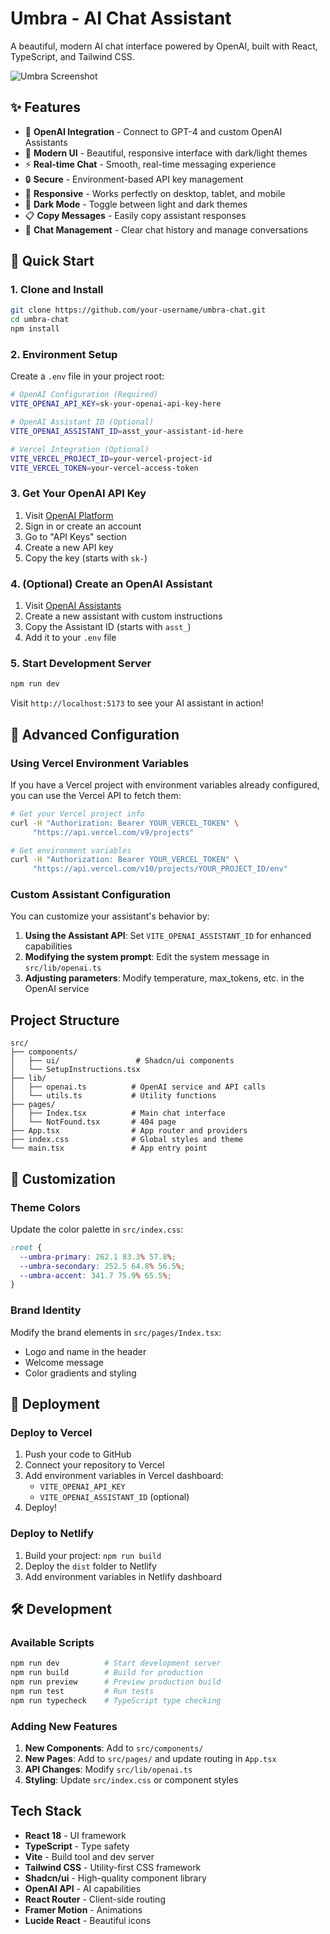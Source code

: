 # Umbra - AI Chat Assistant

A beautiful, modern AI chat interface powered by OpenAI, built with React, TypeScript, and Tailwind CSS.

![Umbra Screenshot](https://via.placeholder.com/800x400/6366f1/ffffff?text=Umbra+AI+Assistant)

## ✨ Features

- 🤖 **OpenAI Integration** - Connect to GPT-4 and custom OpenAI Assistants
- 🎨 **Modern UI** - Beautiful, responsive interface with dark/light themes
- ⚡ **Real-time Chat** - Smooth, real-time messaging experience
- 🔒 **Secure** - Environment-based API key management
- 📱 **Responsive** - Works perfectly on desktop, tablet, and mobile
- 🌙 **Dark Mode** - Toggle between light and dark themes
- 📋 **Copy Messages** - Easily copy assistant responses
- 🔄 **Chat Management** - Clear chat history and manage conversations

## 🚀 Quick Start

### 1. Clone and Install

```bash
git clone https://github.com/your-username/umbra-chat.git
cd umbra-chat
npm install
```

### 2. Environment Setup

Create a `.env` file in your project root:

```bash
# OpenAI Configuration (Required)
VITE_OPENAI_API_KEY=sk-your-openai-api-key-here

# OpenAI Assistant ID (Optional)
VITE_OPENAI_ASSISTANT_ID=asst_your-assistant-id-here

# Vercel Integration (Optional)
VITE_VERCEL_PROJECT_ID=your-vercel-project-id
VITE_VERCEL_TOKEN=your-vercel-access-token
```

### 3. Get Your OpenAI API Key

1. Visit [OpenAI Platform](https://platform.openai.com/api-keys)
2. Sign in or create an account
3. Go to "API Keys" section
4. Create a new API key
5. Copy the key (starts with `sk-`)

### 4. (Optional) Create an OpenAI Assistant

1. Visit [OpenAI Assistants](https://platform.openai.com/assistants)
2. Create a new assistant with custom instructions
3. Copy the Assistant ID (starts with `asst_`)
4. Add it to your `.env` file

### 5. Start Development Server

```bash
npm run dev
```

Visit `http://localhost:5173` to see your AI assistant in action!

## 🔧 Advanced Configuration

### Using Vercel Environment Variables

If you have a Vercel project with environment variables already configured, you can use the Vercel API to fetch them:

```bash
# Get your Vercel project info
curl -H "Authorization: Bearer YOUR_VERCEL_TOKEN" \
     "https://api.vercel.com/v9/projects"

# Get environment variables
curl -H "Authorization: Bearer YOUR_VERCEL_TOKEN" \
     "https://api.vercel.com/v10/projects/YOUR_PROJECT_ID/env"
```

### Custom Assistant Configuration

You can customize your assistant's behavior by:

1. **Using the Assistant API**: Set `VITE_OPENAI_ASSISTANT_ID` for enhanced capabilities
2. **Modifying the system prompt**: Edit the system message in `src/lib/openai.ts`
3. **Adjusting parameters**: Modify temperature, max_tokens, etc. in the OpenAI service

## Project Structure

```
src/
├── components/
│   ├── ui/                 # Shadcn/ui components
│   └── SetupInstructions.tsx
├── lib/
│   ├── openai.ts          # OpenAI service and API calls
│   └── utils.ts           # Utility functions
├── pages/
│   ├── Index.tsx          # Main chat interface
│   └── NotFound.tsx       # 404 page
├── App.tsx                # App router and providers
├── index.css              # Global styles and theme
└── main.tsx               # App entry point
```

## 🎨 Customization

### Theme Colors

Update the color palette in `src/index.css`:

```css
:root {
  --umbra-primary: 262.1 83.3% 57.8%;
  --umbra-secondary: 252.5 64.8% 56.5%;
  --umbra-accent: 341.7 75.9% 65.5%;
}
```

### Brand Identity

Modify the brand elements in `src/pages/Index.tsx`:

- Logo and name in the header
- Welcome message
- Color gradients and styling

## 🚀 Deployment

### Deploy to Vercel

1. Push your code to GitHub
2. Connect your repository to Vercel
3. Add environment variables in Vercel dashboard:
   - `VITE_OPENAI_API_KEY`
   - `VITE_OPENAI_ASSISTANT_ID` (optional)
4. Deploy!

### Deploy to Netlify

1. Build your project: `npm run build`
2. Deploy the `dist` folder to Netlify
3. Add environment variables in Netlify dashboard


## 🛠️ Development

### Available Scripts

```bash
npm run dev          # Start development server
npm run build        # Build for production
npm run preview      # Preview production build
npm run test         # Run tests
npm run typecheck    # TypeScript type checking
```

### Adding New Features

1. **New Components**: Add to `src/components/`
2. **New Pages**: Add to `src/pages/` and update routing in `App.tsx`
3. **API Changes**: Modify `src/lib/openai.ts`
4. **Styling**: Update `src/index.css` or component styles

## Tech Stack

- **React 18** - UI framework
- **TypeScript** - Type safety
- **Vite** - Build tool and dev server
- **Tailwind CSS** - Utility-first CSS framework
- **Shadcn/ui** - High-quality component library
- **OpenAI API** - AI capabilities
- **React Router** - Client-side routing
- **Framer Motion** - Animations
- **Lucide React** - Beautiful icons



